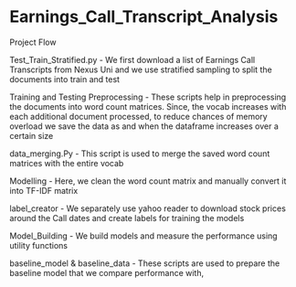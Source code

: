 # Earnings_Call_Transcript_Analysis

Project Flow

Test_Train_Stratified.py - We first download a list of Earnings Call Transcripts from Nexus Uni and we use stratified sampling to split the documents into train and test

Training and Testing Preprocessing - These scripts help in preprocessing the documents into word count matrices. Since, the vocab increases with each additional document processed, to reduce chances of memory overload we save the data as and when the dataframe increases over a certain size

data_merging.Py -  This script is used to merge the saved word count matrices with the entire vocab

Modelling - Here, we clean the word count matrix and manually convert it into TF-IDF matrix

label_creator - We separately use yahoo reader to download stock prices around the Call dates and create labels for training the models

Model_Building - We build models and measure the performance using utility functions

baseline_model & baseline_data - These scripts are used to prepare the baseline model that we compare performance with,
